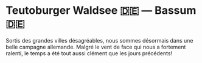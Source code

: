 # Teutoburger Waldsee :de: — Bassum :de:

<!-- 108km / 436m+ / 521m- -->

Sortis des grandes villes désagréables, nous sommes désormais dans une belle campagne allemande. Malgré le vent de face qui nous a fortement ralenti, le temps a été tout aussi clément que les jours précédents!

